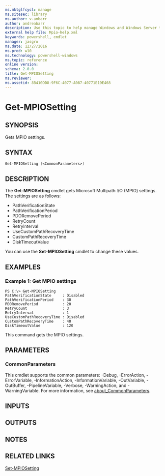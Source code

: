 ```yaml
---
ms.mktglfcycl: manage
ms.sitesec: library
ms.author: v-anbarr
author: andreabarr
description: Use this topic to help manage Windows and Windows Server technologies with Windows PowerShell.
external help file: Mpio-help.xml
keywords: powershell, cmdlet
manager: jasgro
ms.date: 12/27/2016
ms.prod: w10
ms.technology: powershell-windows
ms.topic: reference
online version: 
schema: 2.0.0
title: Get-MPIOSetting
ms.reviewer:
ms.assetid: 8B410DD8-9F6C-4077-A087-40771E19E468
---
```


# Get-MPIOSetting

## SYNOPSIS
Gets MPIO settings.

## SYNTAX

```
Get-MPIOSetting [<CommonParameters>]
```

## DESCRIPTION
The **Get-MPIOSetting** cmdlet gets Microsoft Multipath I/O (MPIO) settings.
The settings are as follows: 

- PathVerificationState
- PathVerificationPeriod
- PDORemovePeriod
- RetryCount
- RetryInterval
- UseCustomPathRecoveryTime
- CustomPathRecoveryTime
- DiskTimeoutValue

You can use the **Set-MPIOSetting** cmdlet to change these values.

## EXAMPLES

### Example 1: Get MPIO settings
```
PS C:\> Get-MPIOSetting
PathVerificationState     : Disabled
PathVerificationPeriod    : 30
PDORemovePeriod           : 20
RetryCount                : 3
RetryInterval             : 1
UseCustomPathRecoveryTime : Disabled
CustomPathRecoveryTime    : 40
DiskTimeoutValue          : 120
```

This command gets the MPIO settings.

## PARAMETERS

### CommonParameters
This cmdlet supports the common parameters: -Debug, -ErrorAction, -ErrorVariable, -InformationAction, -InformationVariable, -OutVariable, -OutBuffer, -PipelineVariable, -Verbose, -WarningAction, and -WarningVariable. For more information, see [about_CommonParameters](http://go.microsoft.com/fwlink/?LinkID=113216).

## INPUTS

## OUTPUTS

## NOTES

## RELATED LINKS

[Set-MPIOSetting](./Set-MPIOSetting.md)

